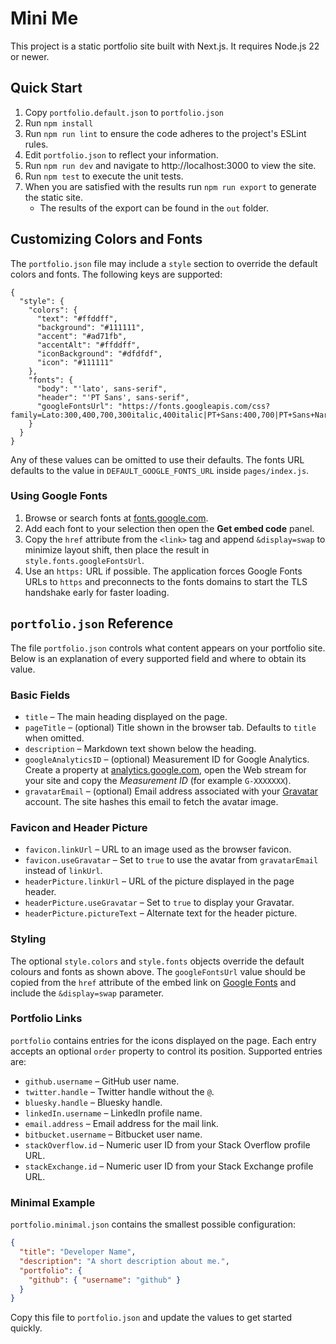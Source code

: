 Mini Me
=======

This project is a static portfolio site built with Next.js.
It requires Node.js 22 or newer.

## Quick Start
1. Copy `portfolio.default.json` to `portfolio.json`
2. Run `npm install`
3. Run `npm run lint` to ensure the code adheres to the project's ESLint rules.
4. Edit `portfolio.json` to reflect your information.
5. Run `npm run dev` and navigate to http://localhost:3000 to view the site.
6. Run `npm test` to execute the unit tests.
7. When you are satisfied with the results run `npm run export` to generate the static site.
   * The results of the export can be found in the `out` folder.

## Customizing Colors and Fonts

The `portfolio.json` file may include a `style` section to override the default
colors and fonts.  The following keys are supported:

```
{
  "style": {
    "colors": {
      "text": "#ffddff",
      "background": "#111111",
      "accent": "#ad71fb",
      "accentAlt": "#ffddff",
      "iconBackground": "#dfdfdf",
      "icon": "#111111"
    },
    "fonts": {
      "body": "'lato', sans-serif",
      "header": "'PT Sans', sans-serif",
      "googleFontsUrl": "https://fonts.googleapis.com/css?family=Lato:300,400,700,300italic,400italic|PT+Sans:400,700|PT+Sans+Narrow:400,700|Inconsolata:400&display=swap"
    }
  }
}
```

Any of these values can be omitted to use their defaults. The fonts URL
defaults to the value in `DEFAULT_GOOGLE_FONTS_URL` inside `pages/index.js`.

### Using Google Fonts

1. Browse or search fonts at [fonts.google.com](https://fonts.google.com).
2. Add each font to your selection then open the **Get embed code** panel.
3. Copy the `href` attribute from the `<link>` tag and append `&display=swap` to
   minimize layout shift, then place the result in `style.fonts.googleFontsUrl`.
4. Use an `https:` URL if possible. The application forces Google Fonts URLs to
   `https` and preconnects to the fonts domains to start the TLS handshake early
   for faster loading.

## `portfolio.json` Reference

The file `portfolio.json` controls what content appears on your portfolio site. Below is an explanation of every supported field and where to obtain its value.

### Basic Fields

* `title` – The main heading displayed on the page.
* `pageTitle` – (optional) Title shown in the browser tab. Defaults to `title` when omitted.
* `description` – Markdown text shown below the heading.
* `googleAnalyticsID` – (optional) Measurement ID for Google Analytics. Create a property at [analytics.google.com](https://analytics.google.com), open the Web stream for your site and copy the *Measurement ID* (for example `G-XXXXXXX`).
* `gravatarEmail` – (optional) Email address associated with your [Gravatar](https://gravatar.com) account. The site hashes this email to fetch the avatar image.

### Favicon and Header Picture

* `favicon.linkUrl` – URL to an image used as the browser favicon.
* `favicon.useGravatar` – Set to `true` to use the avatar from `gravatarEmail` instead of `linkUrl`.
* `headerPicture.linkUrl` – URL of the picture displayed in the page header.
* `headerPicture.useGravatar` – Set to `true` to display your Gravatar.
* `headerPicture.pictureText` – Alternate text for the header picture.

### Styling

The optional `style.colors` and `style.fonts` objects override the default colours and fonts as shown above. The `googleFontsUrl` value should be copied from the `href` attribute of the embed link on [Google Fonts](https://fonts.google.com) and include the `&display=swap` parameter.

### Portfolio Links

`portfolio` contains entries for the icons displayed on the page. Each entry accepts an optional `order` property to control its position. Supported entries are:

* `github.username` – GitHub user name.
* `twitter.handle` – Twitter handle without the `@`.
* `bluesky.handle` – Bluesky handle.
* `linkedIn.username` – LinkedIn profile name.
* `email.address` – Email address for the mail link.
* `bitbucket.username` – Bitbucket user name.
* `stackOverflow.id` – Numeric user ID from your Stack Overflow profile URL.
* `stackExchange.id` – Numeric user ID from your Stack Exchange profile URL.

### Minimal Example

`portfolio.minimal.json` contains the smallest possible configuration:

```json
{
  "title": "Developer Name",
  "description": "A short description about me.",
  "portfolio": {
    "github": { "username": "github" }
  }
}
```

Copy this file to `portfolio.json` and update the values to get started quickly.
